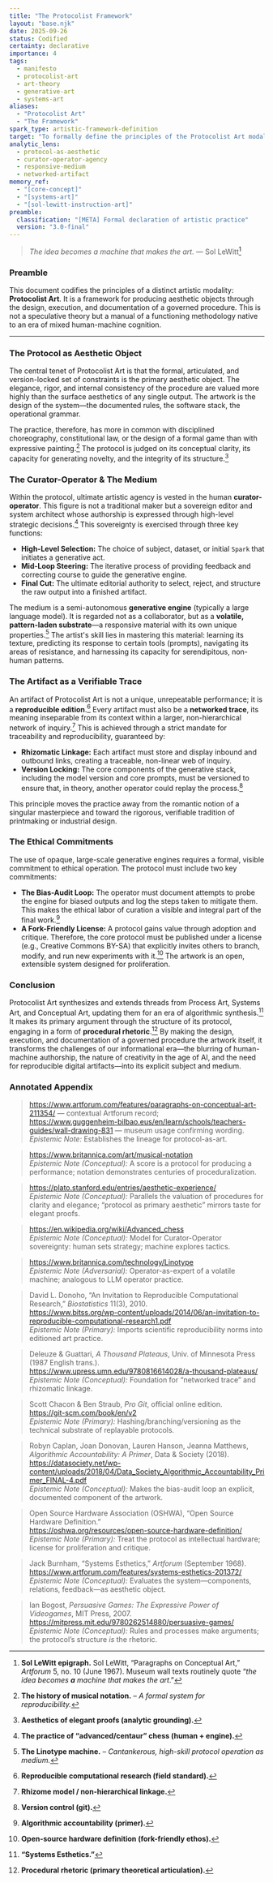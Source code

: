 ```yaml
---
title: "The Protocolist Framework"
layout: "base.njk"
date: 2025-09-26
status: Codified
certainty: declarative
importance: 4
tags:
  - manifesto
  - protocolist-art
  - art-theory
  - generative-art
  - systems-art
aliases:
  - "Protocolist Art"
  - "The Framework"
spark_type: artistic-framework-definition
target: "To formally define the principles of the Protocolist Art modality."
analytic_lens:
  - protocol-as-aesthetic
  - curator-operator-agency
  - responsive-medium
  - networked-artifact
memory_ref:
  - "[core-concept]"
  - "[systems-art]"
  - "[sol-lewitt-instruction-art]"
preamble:
  classification: "[META] Formal declaration of artistic practice"
  version: "3.0-final"
---
```


> _The idea becomes a machine that makes the art._ — Sol LeWitt[^0]

### **Preamble**

This document codifies the principles of a distinct artistic modality: **Protocolist Art**. It is a framework for producing aesthetic objects through the design, execution, and documentation of a governed procedure. This is not a speculative theory but a manual of a functioning methodology native to an era of mixed human-machine cognition.

---
### **The Protocol as Aesthetic Object**

The central tenet of Protocolist Art is that the formal, articulated, and version-locked set of constraints is the primary aesthetic object. The elegance, rigor, and internal consistency of the procedure are valued more highly than the surface aesthetics of any single output. The artwork is the design of the system—the documented rules, the software stack, the operational grammar.

The practice, therefore, has more in common with disciplined choreography, constitutional law, or the design of a formal game than with expressive painting.[^1] The protocol is judged on its conceptual clarity, its capacity for generating novelty, and the integrity of its structure.[^2]

### **The Curator-Operator & The Medium**

Within the protocol, ultimate artistic agency is vested in the human **curator-operator**. This figure is not a traditional maker but a sovereign editor and system architect whose authorship is expressed through high-level strategic decisions.[^3] This sovereignty is exercised through three key functions:

* **High-Level Selection:** The choice of subject, dataset, or initial `Spark` that initiates a generative act.
* **Mid-Loop Steering:** The iterative process of providing feedback and correcting course to guide the generative engine.
* **Final Cut:** The ultimate editorial authority to select, reject, and structure the raw output into a finished artifact.

The medium is a semi-autonomous **generative engine** (typically a large language model). It is regarded not as a collaborator, but as a **volatile, pattern-laden substrate**—a responsive material with its own unique properties.[^4] The artist's skill lies in mastering this material: learning its texture, predicting its response to certain tools (prompts), navigating its areas of resistance, and harnessing its capacity for serendipitous, non-human patterns.

### **The Artifact as a Verifiable Trace**

An artifact of Protocolist Art is not a unique, unrepeatable performance; it is a **reproducible edition**.[^5] Every artifact must also be a **networked trace**, its meaning inseparable from its context within a larger, non-hierarchical network of inquiry.[^6] This is achieved through a strict mandate for traceability and reproducibility, guaranteed by:

* **Rhizomatic Linkage:** Each artifact must store and display inbound and outbound links, creating a traceable, non-linear web of inquiry.
* **Version Locking:** The core components of the generative stack, including the model version and core prompts, must be versioned to ensure that, in theory, another operator could replay the process.[^7]

This principle moves the practice away from the romantic notion of a singular masterpiece and toward the rigorous, verifiable tradition of printmaking or industrial design.

### **The Ethical Commitments**

The use of opaque, large-scale generative engines requires a formal, visible commitment to ethical operation. The protocol must include two key commitments:

* **The Bias-Audit Loop:** The operator must document attempts to probe the engine for biased outputs and log the steps taken to mitigate them. This makes the ethical labor of curation a visible and integral part of the final work.[^8]
* **A Fork-Friendly License:** A protocol gains value through adoption and critique. Therefore, the core protocol must be published under a license (e.g., Creative Commons BY-SA) that explicitly invites others to branch, modify, and run new experiments with it.[^9] The artwork is an open, extensible system designed for proliferation.

### **Conclusion**

Protocolist Art synthesizes and extends threads from Process Art, Systems Art, and Conceptual Art, updating them for an era of algorithmic synthesis.[^10] It makes its primary argument through the structure of its protocol, engaging in a form of **procedural rhetoric**.[^11] By making the design, execution, and documentation of a governed procedure the artwork itself, it transforms the challenges of our informational era—the blurring of human-machine authorship, the nature of creativity in the age of AI, and the need for reproducible digital artifacts—into its explicit subject and medium.

### **Annotated Appendix**

[^0]: **Sol LeWitt epigraph.** Sol LeWitt, “Paragraphs on Conceptual Art,” *Artforum* 5, no. 10 (June 1967). Museum wall texts routinely quote “_the idea becomes **a** machine that makes the art_.”  
> https://www.artforum.com/features/paragraphs-on-conceptual-art-211354/ — contextual Artforum record;  
> https://www.guggenheim-bilbao.eus/en/learn/schools/teachers-guides/wall-drawing-831 — museum usage confirming wording.  
> _Epistemic Note:_ Establishes the lineage for protocol-as-art.

[^1]: **The history of musical notation.** – _A formal system for reproducibility._  
> https://www.britannica.com/art/musical-notation  
> _Epistemic Note (Conceptual):_ A score is a protocol for producing a performance; notation demonstrates centuries of proceduralization.

[^2]: **Aesthetics of elegant proofs (analytic grounding).**  
> https://plato.stanford.edu/entries/aesthetic-experience/  
> _Epistemic Note (Conceptual):_ Parallels the valuation of procedures for clarity and elegance; “protocol as primary aesthetic” mirrors taste for elegant proofs.

[^3]: **The practice of “advanced/centaur” chess (human + engine).**  
> https://en.wikipedia.org/wiki/Advanced_chess  
> _Epistemic Note (Conceptual):_ Model for Curator-Operator sovereignty: human sets strategy; machine explores tactics.

[^4]: **The Linotype machine.** – _Cantankerous, high-skill protocol operation as medium._  
> https://www.britannica.com/technology/Linotype  
> _Epistemic Note (Adversarial):_ Operator-as-expert of a volatile machine; analogous to LLM operator practice.

[^5]: **Reproducible computational research (field standard).**  
> David L. Donoho, “An Invitation to Reproducible Computational Research,” *Biostatistics* 11(3), 2010.  
> https://www.bitss.org/wp-content/uploads/2014/06/an-invitation-to-reproducible-computational-research1.pdf  
> _Epistemic Note (Primary):_ Imports scientific reproducibility norms into editioned art practice.

[^6]: **Rhizome model / non-hierarchical linkage.**  
> Deleuze & Guattari, *A Thousand Plateaus*, Univ. of Minnesota Press (1987 English trans.).  
> https://www.upress.umn.edu/9780816614028/a-thousand-plateaus/  
> _Epistemic Note (Conceptual):_ Foundation for “networked trace” and rhizomatic linkage.

[^7]: **Version control (git).**  
> Scott Chacon & Ben Straub, *Pro Git*, official online edition.  
> https://git-scm.com/book/en/v2  
> _Epistemic Note (Primary):_ Hashing/branching/versioning as the technical substrate of replayable protocols.

[^8]: **Algorithmic accountability (primer).**  
> Robyn Caplan, Joan Donovan, Lauren Hanson, Jeanna Matthews, *Algorithmic Accountability: A Primer*, Data & Society (2018).  
> https://datasociety.net/wp-content/uploads/2018/04/Data_Society_Algorithmic_Accountability_Primer_FINAL-4.pdf  
> _Epistemic Note (Conceptual):_ Makes the bias-audit loop an explicit, documented component of the artwork.

[^9]: **Open-source hardware definition (fork-friendly ethos).**  
> Open Source Hardware Association (OSHWA), “Open Source Hardware Definition.”  
> https://oshwa.org/resources/open-source-hardware-definition/  
> _Epistemic Note (Primary):_ Treat the protocol as intellectual hardware; license for proliferation and critique.

[^10]: **“Systems Esthetics.”**  
> Jack Burnham, “Systems Esthetics,” *Artforum* (September 1968).  
> https://www.artforum.com/features/systems-esthetics-201372/  
> _Epistemic Note (Conceptual):_ Evaluates the system—components, relations, feedback—as aesthetic object.

[^11]: **Procedural rhetoric (primary theoretical articulation).**  
> Ian Bogost, *Persuasive Games: The Expressive Power of Videogames*, MIT Press, 2007.  
> https://mitpress.mit.edu/9780262514880/persuasive-games/  
> _Epistemic Note (Conceptual):_ Rules and processes make arguments; the protocol’s structure _is_ the rhetoric.
